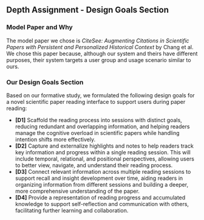 ## Depth Assignment - Design Goals Section

### Model Paper and Why
The model paper we chose is _CiteSee: Augmenting Citations in Scientific Papers with Persistent and Personalized Historical Context_ by Chang et al.
We chose this paper because, although our system and theirs have different purposes, their system targets a user group and usage scenario similar to ours.

### Our Design Goals Section
Based on our formative study, we formulated the following design goals for a novel scientific paper reading interface to support users during paper reading:
- **[D1]** Scaffold the reading process into sessions with distinct goals, reducing redundant and overlapping information, and helping readers manage the cognitive overload in scientific papers while handling intention shifts more effectively.
- **[D2]** Capture and externalize highlights and notes to help readers track key information and progress within a single reading session. This will include temporal, relational, and positional perspectives, allowing users to better view, navigate, and understand their reading process.
- **[D3]** Connect relevant information across multiple reading sessions to support recall and insight development over time, aiding readers in organizing information from different sessions and building a deeper, more comprehensive understanding of the paper.
- **[D4]** Provide a representation of reading progress and accumulated knowledge to support self-reflection and communication with others, facilitating further learning and collaboration.
